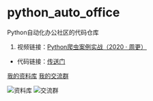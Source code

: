 # python_auto_office
Python自动化办公社区的代码仓库

1. 视频链接：[Python爬虫案例实战（2020 · 周更）](https://www.bilibili.com/video/BV15E411P7ey?p=1)
- 代码链接：[传送门](https://github.com/zhaofeng092/python_auto_office/tree/master/B%E7%AB%99/Python%E7%88%AC%E8%99%AB%E6%A1%88%E4%BE%8B%E5%AE%9E%E6%88%98%EF%BC%882020%20%C2%B7%20%E5%91%A8%E6%9B%B4%EF%BC%89)

[我的资料库](http://t.cn/A6Gkrbzw)
[我的交流群](https://mp.weixin.qq.com/s/6cR5fMSCtdI5sJdWiDwhOA)

![资料库](https://mmbiz.qpic.cn/mmbiz_jpg/SAHDhZ6pPO8tgmRzkaqpYXw10dzJmxEicGRib6ib0lQUd0KFfxuKdzPB9yrwhbGiaRRFC3x90VGV9QPBZ81x3SpTpw/640?wx_fmt=jpeg&tp=webp&wxfrom=5&wx_lazy=1&wx_co=1)
![交流群](https://github.com/zhaofeng092/python_auto_office/blob/master/%E8%B4%A6%E5%8F%B7%E5%85%B1%E7%94%A8%E8%B5%84%E6%BA%90/image/%E4%BA%A4%E6%B5%81%E7%BE%A4.jpg)

